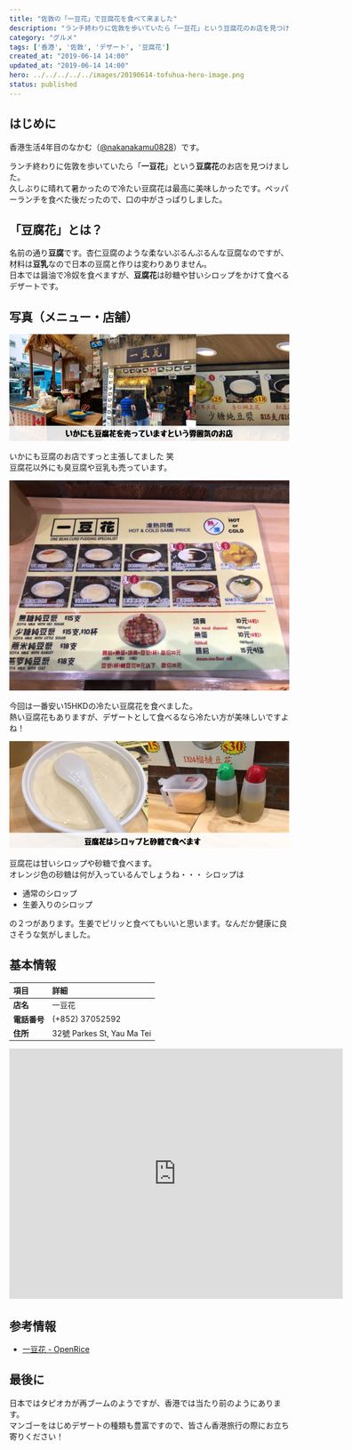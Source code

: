 ```yaml
---
title: "佐敦の「一豆花」で豆腐花を食べて来ました"
description: "ランチ終わりに佐敦を歩いていたら「一豆花」という豆腐花のお店を見つけました。暑かったのでさっぱり冷たい豆腐花を食べてみました。"
category: "グルメ"
tags: ['香港', '佐敦', 'デザート', '豆腐花']
created_at: "2019-06-14 14:00"
updated_at: "2019-06-14 14:00"
hero: ../../../../../images/20190614-tofuhua-hero-image.png
status: published
---
```


## はじめに

香港生活4年目のなかむ（[@nakanakamu0828](https://twitter.com/nakanakamu0828)）です。  

ランチ終わりに佐敦を歩いていたら「**一豆花**」という**豆腐花**のお店を見つけました。  
久しぶりに晴れて暑かったので冷たい豆腐花は最高に美味しかったです。ペッパーランチを食べた後だったので、口の中がさっぱりしました。


## 「豆腐花」とは？

名前の通り**豆腐**です。杏仁豆腐のような柔ないぷるんぷるんな豆腐なのですが、材料は**豆乳**なので日本の豆腐と作りは変わりありません。  
日本では醤油で冷奴を食べますが、**豆腐花**は砂糖や甘いシロップをかけて食べるデザートです。  


## 写真（メニュー・店舗）

![一豆花 - 外観・店鋪内写真](../../../../../images/uploads/2019/06/14/tofuhua/picture-1.png)

いかにも豆腐のお店ですっと主張してました 笑  
豆腐花以外にも臭豆腐や豆乳も売っています。

![一豆花 - メニュー](../../../../../images/uploads/2019/06/14/tofuhua/picture-2.jpg)

今回は一番安い15HKDの冷たい豆腐花を食べました。  
熱い豆腐花もありますが、デザートとして食べるなら冷たい方が美味しいですよね！

![一豆花 - 商品](../../../../../images/uploads/2019/06/14/tofuhua/picture-3.png)

豆腐花は甘いシロップや砂糖で食べます。  
オレンジ色の砂糖は何が入っているんでしょうね・・・
シロップは
 
 - 通常のシロップ
 - 生姜入りのシロップ

の２つがあります。生姜でピリッと食べてもいいと思います。なんだか健康に良さそうな気がしました。

## 基本情報

| 項目 | 詳細 |
|:---|:---|
|  **店名**  |  一豆花  |
|  **電話番号**  |  (+852) 37052592  |
|  **住所**  |  32號 Parkes St, Yau Ma Tei  |


<iframe src="https://www.google.com/maps/embed?pb=!1m18!1m12!1m3!1d7382.415957873887!2d114.16634437493049!3d22.307972791278125!2m3!1f0!2f0!3f0!3m2!1i1024!2i768!4f13.1!3m3!1m2!1s0x34040125430fe25b%3A0x4aa6db9e9068f47c!2z5LiA6LGG6Iqx!5e0!3m2!1sja!2shk!4v1560599553224!5m2!1sja!2shk" width="600" height="450" frameborder="0" style="border:0" allowfullscreen></iframe>


## 参考情報
- [一豆花 - OpenRice](https://www.openrice.com/en/hongkong/r-one-bean-curd-pudding-specialist-yau-ma-tei-hong-kong-style-dessert-r528411)


## 最後に
日本ではタピオカが再ブームのようですが、香港では当たり前のようにあります。  
マンゴーをはじめデザートの種類も豊富ですので、皆さん香港旅行の際にお立ち寄りください！
